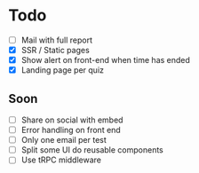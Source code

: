 # Todo

- [ ] Mail with full report
- [x] SSR / Static pages
- [x] Show alert on front-end when time has ended
- [x] Landing page per quiz

## Soon

- [ ] Share on social with embed
- [ ] Error handling on front end
- [ ] Only one email per test
- [ ] Split some UI do reusable components
- [ ] Use tRPC middleware